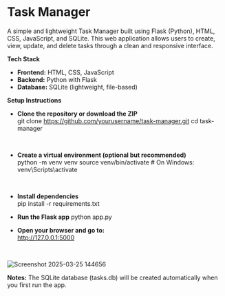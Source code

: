 # Task Manager

A simple and lightweight Task Manager built using Flask (Python), HTML, CSS, JavaScript, and SQLite. This web application allows users to create, view, update, and delete tasks through a clean and responsive interface.

**Tech Stack**
- **Frontend:** HTML, CSS, JavaScript
- **Backend:** Python with Flask
- **Database:** SQLite (lightweight, file-based)

**Setup Instructions**
<br>
- **Clone the repository or download the ZIP**  
git clone https://github.com/yourusername/task-manager.git
cd task-manager
<br>

- **Create a virtual environment (optional but recommended)**  
python -m venv venv
source venv/bin/activate  # On Windows: venv\Scripts\activate
<br>

- **Install dependencies**  
pip install -r requirements.txt

- **Run the Flask app**
python app.py

- **Open your browser and go to:**  
http://127.0.0.1:5000
<br>

![Screenshot 2025-03-25 144656](https://github.com/user-attachments/assets/6dabe5c8-ebc4-4f76-8c5d-a1ed22129386)

**Notes:**
The SQLite database (tasks.db) will be created automatically when you first run the app.
